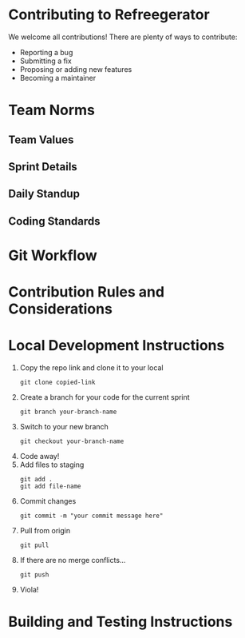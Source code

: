 # Contributing to Refreegerator
We welcome all contributions! There are plenty of ways to contribute:
- Reporting a bug
- Submitting a fix
- Proposing or adding new features
- Becoming a maintainer



# Team Norms
## Team Values
## Sprint Details
## Daily Standup
## Coding Standards

# Git Workflow

# Contribution Rules and Considerations

# Local Development Instructions
1. Copy the repo link and clone it to your local
    ```
    git clone copied-link
    ```
2. Create a branch for your code for the current sprint
    ```
    git branch your-branch-name
    ```
3. Switch to your new branch
    ```
    git checkout your-branch-name
    ```
4. Code away!
5. Add files to staging
    ```
    git add .
    git add file-name
    ```
6. Commit changes
    ```
    git commit -m "your commit message here"
    ```
7. Pull from origin
    ```
    git pull
    ```
8. If there are no merge conflicts...
    ```
    git push
    ```
9. Viola!

# Building and Testing Instructions

